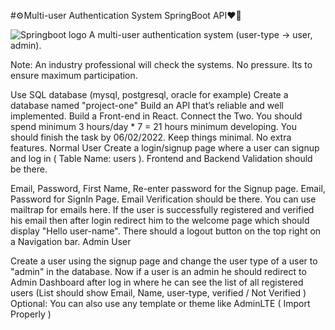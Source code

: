 #⚙️Multi-user Authentication System SpringBoot API❤️‍🔥

![Springboot logo](https://user-images.githubusercontent.com/72025253/152046500-602f889a-d235-4792-8fa7-bda3e65e48ba.png)
A multi-user authentication system (user-type -> user, admin).

Note: An industry professional will check the systems. No pressure. Its to ensure maximum participation.

Use SQL database (mysql, postgresql, oracle for example)
Create a database named "project-one"
Build an API that’s reliable and well implemented.
Build a Front-end in React.
Connect the Two.
You should spend minimum 3 hours/day * 7 = 21 hours minimum developing.
You should finish the task by 06/02/2022.
Keep things minimal. No extra features. Normal User
Create a login/signup page where a user can signup and log in ( Table Name: users ). Frontend and Backend Validation should be there.

Email, Password, First Name, Re-enter password for the Signup page.
Email, Password for SignIn Page.
Email Verification should be there. You can use mailtrap for emails here.
If the user is successfully registered and verified his email then after login redirect him to the welcome page which should display "Hello user-name".
There should a logout button on the top right on a Navigation bar.
Admin User

Create a user using the signup page and change the user type of a user to "admin" in the database.
Now if a user is an admin he should redirect to Admin Dashboard after log in where he can see the list of all registered users (List should show Email, Name, user-type, verified / Not Verified ) Optional: You can also use any template or theme like AdminLTE ( Import Properly )
